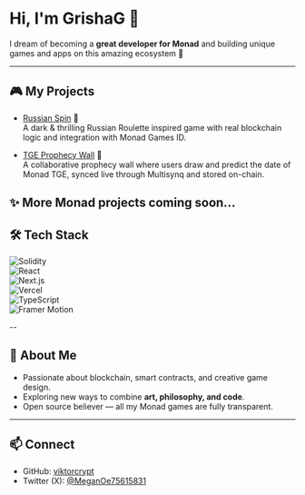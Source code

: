 # Hi, I'm GrishaG 👋  

I dream of becoming a **great developer for Monad** and building unique games and apps on this amazing ecosystem 🚀  

---
## 🎮 My Projects

- [Russian Spin](https://russian-spin.vercel.app/) 🎲  
  A dark & thrilling Russian Roulette inspired game with real blockchain logic and integration with Monad Games ID.  

- [TGE Prophecy Wall](https://tegemona.vercel.app/) 🧱  
  A collaborative prophecy wall where users draw and predict the date of Monad TGE, synced live through Multisynq and stored on-chain.  

✨ More Monad projects coming soon... 
---

## 🛠️ Tech Stack  
![Solidity](https://img.shields.io/badge/Solidity-363636?style=for-the-badge&logo=solidity&logoColor=white)  
![React](https://img.shields.io/badge/React-20232A?style=for-the-badge&logo=react&logoColor=61DAFB)  
![Next.js](https://img.shields.io/badge/Next.js-000000?style=for-the-badge&logo=nextdotjs&logoColor=white)  
![Vercel](https://img.shields.io/badge/Vercel-000000?style=for-the-badge&logo=vercel&logoColor=white)  
![TypeScript](https://img.shields.io/badge/TypeScript-3178C6?style=for-the-badge&logo=typescript&logoColor=white)  
![Framer Motion](https://img.shields.io/badge/Framer_Motion-EF4D7A?style=for-the-badge&logo=framer&logoColor=white)  

--

## 🌌 About Me
- Passionate about blockchain, smart contracts, and creative game design.  
- Exploring new ways to combine **art, philosophy, and code**.  
- Open source believer — all my Monad games are fully transparent.  

---

## 📫 Connect
- GitHub: [viktorcrypt](https://github.com/viktorcrypt)  
- Twitter (X): [@MeganOe75615831](https://x.com/MeganOe75615831)  


<!--
**viktorcrypt/viktorcrypt** is a ✨ _special_ ✨ repository because its `README.md` (this file) appears on your GitHub profile.

Here are some ideas to get you started:

- 🔭 I’m currently working on ...
- 🌱 I’m currently learning ...
- 👯 I’m looking to collaborate on ...
- 🤔 I’m looking for help with ...
- 💬 Ask me about ...
- 📫 How to reach me: ...
- 😄 Pronouns: ...
- ⚡ Fun fact: ...
-->
